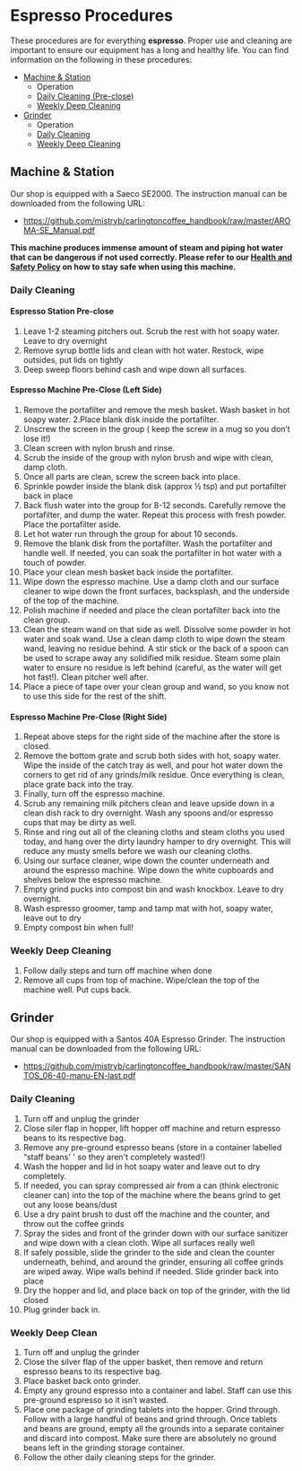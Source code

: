 # Espresso Procedures
These procedures are for everything **espresso**. Proper use and cleaning are important to ensure our equipment has a long and healthy life. You can find information on the following in these procedures:
* [Machine & Station](#machine)
  * Operation
  * [Daily Cleaning (Pre-close)](#machine_daily)
  * [Weekly Deep Cleaning](#machine_weekly)
* [Grinder](#grinder)
  * Operation
  * [Daily Cleaning](#grinder_daily)
  * [Weekly Deep Cleaning](#grinder_weekly)
  
## <a name="machine"></a> Machine & Station
Our shop is equipped with a Saeco SE2000. The instruction manual can be downloaded from the following URL: 
* https://github.com/mistryb/carlingtoncoffee_handbook/raw/master/AROMA-SE_Manual.pdf

**This machine produces immense amount of steam and piping hot water that can be dangerous if not used correctly. Please refer to our [Health and Safety Policy](policies/health_and_safety.md) on how to stay safe when using this machine.**

### <a name="machine_daily"></a> Daily Cleaning
#### Espresso Station Pre-close
1. Leave 1-2 steaming pitchers out. Scrub the rest with hot soapy water. Leave to dry overnight
2. Remove syrup bottle lids and clean with hot water. Restock, wipe outsides, put lids on tightly
3. Deep sweep floors behind cash and wipe down all surfaces. 
#### Espresso Machine Pre-Close (Left Side)
1. Remove the portafilter and remove the mesh basket. Wash basket in hot soapy water. 
2.Place blank disk inside the portafilter.
3. Unscrew the screen in the group ( keep the screw in a mug so you don’t lose it!)
4. Clean screen with nylon brush and rinse. 
5. Scrub the inside of the group with nylon brush and wipe with clean, damp cloth.
6. Once all parts are clean, screw the screen back into place.
7. Sprinkle powder inside the blank disk (approx ½ tsp) and put portafilter back in place
8. Back flush water into the group for 8-12 seconds. Carefully remove the portafilter, and dump the water. Repeat this process with fresh powder. Place the portafilter aside.
9. Let hot water run through the group for about 10 seconds.
10. Remove the blank disk from the portafilter. Wash the portafilter and handle well. If needed, you can soak the portafilter in hot water with a touch of powder.
11. Place your clean mesh basket back inside the portafilter. 
12. Wipe down the espresso machine. Use a damp cloth and our surface cleaner to wipe down the front surfaces, backsplash, and the underside of the top of the machine. 
13. Polish machine if needed and place the clean portafilter back into the clean group.
14. Clean the steam wand on that side as well. Dissolve some powder in hot water and soak wand. Use a clean damp cloth to wipe down the steam wand, leaving no residue behind. A stir stick or the back of a spoon can be used to scrape away any solidified milk residue. Steam some plain water to ensure no residue is left behind (careful, as the water will get hot fast!). Clean pitcher well after.
15. Place a piece of tape over your clean group and wand, so you know not to use this side for the rest of the shift. 
#### Espresso Machine Pre-Close (Right Side)
1. Repeat above steps for the right side of the machine after the store is closed.
2. Remove the bottom grate and scrub both sides with hot, soapy water. Wipe the inside of the catch tray as well, and pour hot water down the corners to get rid of any grinds/milk residue. Once everything is clean, place grate back into the tray.
3. Finally, turn off the espresso machine.
4. Scrub any remaining milk pitchers clean and leave upside down in a clean dish rack to dry overnight. Wash any spoons and/or espresso cups that may be dirty as well. 
5. Rinse and ring out all of the cleaning cloths and steam cloths you used today, and hang over the dirty laundry hamper to dry overnight. This will reduce any musty smells before we wash our cleaning cloths. 
6. Using our surface cleaner, wipe down the counter underneath and around the espresso machine. Wipe down the white cupboards and shelves below the espresso machine.
7. Empty grind pucks into compost bin and wash knockbox. Leave to dry overnight.
8. Wash espresso groomer, tamp and tamp mat with hot, soapy water, leave out to dry
9. Empty compost bin when full!
### <a name="machine_weekly"></a> Weekly Deep Cleaning
1. Follow daily steps and turn off machine when done
2. Remove all cups from top of machine. Wipe/clean the top of the machine well. Put cups back.

## <a name="grinder"></a> Grinder 
Our shop is equipped with a Santos 40A Espresso Grinder. The instruction manual can be downloaded from the following URL: 
* https://github.com/mistryb/carlingtoncoffee_handbook/raw/master/SANTOS_06-40-manu-EN-last.pdf
### <a name="grinder_daily"></a> Daily Cleaning
1. Turn off and unplug the grinder
2. Close siler flap in hopper, lift hopper off machine and return espresso beans to its respective bag. 
3. Remove any pre-ground espresso beans (store in a container labelled “staff beans' ' so they aren't completely wasted!)
4. Wash the hopper and lid in hot soapy water and leave out to dry completely.
5. If needed, you can spray compressed air from a can (think electronic cleaner can) into the top of the machine where the beans grind to get out any loose beans/dust
6. Use a dry paint brush to dust off the machine and the counter, and throw out the coffee grinds
7. Spray the sides and front of the grinder down with our surface sanitizer and wipe down with a clean cloth. Wipe all surfaces really well
8. If safely possible, slide the grinder to the side and clean the counter underneath, behind, and around the grinder, ensuring all coffee grinds are wiped away. Wipe walls behind if needed. Slide grinder back into place
9. Dry the hopper and lid, and place back on top of the grinder, with the lid closed
10. Plug grinder back in.
### <a name="grinder_weekly"></a> Weekly Deep Clean
1. Turn off and unplug the grinder
2. Close the silver flap of the upper basket, then remove and return espresso beans to its respective bag.
3. Place basket back onto grinder.
4. Empty any ground espresso into a container and label. Staff can use this pre-ground espresso so it isn’t wasted. 
5. Place one package of grinding tablets into the hopper. Grind through. Follow with a large handful of beans and grind through. Once tablets and beans are ground, empty all the grounds into a separate container and discard into compost. Make sure there are absolutely no ground beans left in the grinding storage container. 
6. Follow the other daily cleaning steps for the grinder.
